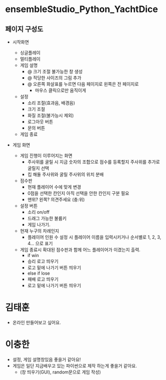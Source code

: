 # ensembleStudio_Python_YachtDice

## 페이지 구성도
- 시작화면
   - 싱글플레이
   - 멀티플레이
   - 게임 설명
      - @ 크기 조절 불가능한 창 생성
      - @ 적당한 사이즈의 그림 추가
      - @ 오른쪽 화살표를 누르면 다음 페이지로 왼쪽은 전 페이지로
         - 마우스 클릭으로만 움직이게
   - 설정
      - 소리 조절(효과음, 배경음)
      - 크기 조절
      - 화질 조절(불가능시 제외)
      - 로그아웃 버튼
      - 문의 버튼
   - 게임 종료

- 게임 화면
   - 게임 진행이 이루어지는 화면
      - 주사위를 굴릴 시 지금 숫자의 조합으로 점수를 등록할지 주사위를 추가로 굴릴지 선택
      - 킵 해둘 주사위와 굴릴 주사위의 위치 분배
   - 점수판
      - 현재 플레이어 수에 맞게 변경
      - 0점을 선택한 칸인지 아직 선택을 안한 칸인지 구분 필요
      - 맨위? 왼쪽? 의견주세요 (충:위)
   - 설정 버튼
      - 소리 on/off
      - 드래그 가능한 불륨키
      - 게임 나가기.
   - 현재 누구의 차례인지
      - 플레이어 인원 수 설정 시 플레이어 이름을 입력시키거나 순서별로 1, 2, 3, 4... 으로 표기
   - 게임 종료시 확대된 점수판과 함께 어느 플레이어가 이겼는지 출력.
      - if win
      - 승리 로고 띄우기
      - 로고 밑에 나가기 버튼 띄우기
      - else if lose
      - 패배 로고 띄우기
      - 로고 밑에 나가기 버튼 띄우기


# 김태훈
- 온라인 만들어보고 싶어요.

# 이충한
- 설정, 게임 설명창있음 좋을거 같아요!
- 게임은 일단 지금배우고 있는 파이썬으로 제작 하는게 좋을거 같아요.
   - (창 띄우기(GUI), random문으로 게임 작성)
